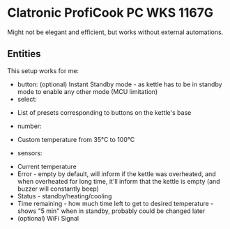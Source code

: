 # Clatronic ProfiCook PC WKS 1167G
Might not be elegant and efficient, but works without external automations.

## Entities
This setup works for me:
- button:
(optional) Instant Standby mode - as kettle has to be in standby mode to enable any other mode (MCU limitation)
- select:
* List of presets corresponding to buttons on the kettle's base
- number:
* Custom temperature from 35°C to 100°C
- sensors:
* Current temperature
* Error - empty by default, will inform if the kettle was overheated, and when overheated for long time, it'll inform that the kettle is empty (and buzzer will constantly beep)
* Status - standby/heating/cooling
* Time remaining - how much time left to get to desired temperature - shows "5 min" when in standby, probably could be changed later
* (optional) WiFi Signal